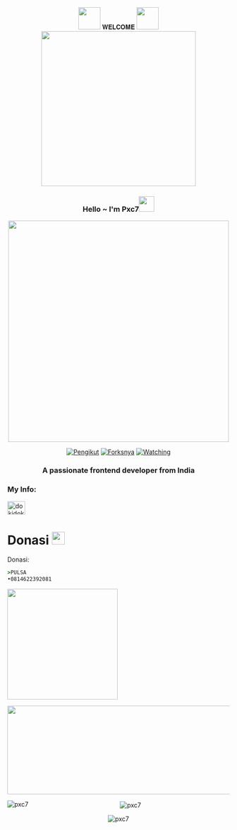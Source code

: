 <div align="center">
<img src="https://github.com/TheDudeThatCode/TheDudeThatCode/blob/master/Assets/Mario_Hello_Big.gif" width="50px"> 𝐖𝐄𝐋𝐂𝐎𝐌𝐄 <img src="https://github.com/TheDudeThatCode/TheDudeThatCode/blob/master/Assets/Mario_Hello_Big.gif" width="50px">

<img src="https://raw.githubusercontent.com/TheDudeThatCode/TheDudeThatCode/master/Assets/Developer.gif" width="350px">

### Hello ~ I'm Pxc7<img src="https://github.com/TheDudeThatCode/TheDudeThatCode/blob/master/Assets/Hi.gif" width="35px">
<img src="https://i.ibb.co/tqX1xmn/20210326-134340.jpg/" width=500/>
<center>

<p align="center">
<a href="https://github.com/Pxc7/LoL-Bot/followers"><img title="Pengikut" src="https://img.shields.io/github/followers/Pxc7?color=blue&style=flat-square"></a>
<a href="https://github.com/Pxc7/LoL-Bot/network/members"><img title="Forksnya" src="https://img.shields.io/github/forks/Pxc7/LoL-Bot?color=red&style=flat-square"></a>
<a href="https://github.com/Arnando456/Rem/watchers"><img title="Watching" src="https://img.shields.io/github/watchers/Pxc7/LoL-Bot?label=Watchers&color=red&style=flat-square"></a>
</p>
</div>

<h3 align="center">A passionate frontend developer from India</h3>

<h3 align="left">My Info:</h3>
<p align="left">
<a href="https://instagram.com/dokidokinime" target="blank"><img align="center" src="https://cdn.jsdelivr.net/npm/simple-icons@3.0.1/icons/instagram.svg" alt="dokidokinime" height="30" width="40" /></a>
</p>

# Donasi <img src="https://github.com/TheDudeThatCode/TheDudeThatCode/blob/master/Assets/coin.gif" width="29px">
Donasi:
```cmd
>PULSA
•0814622392081
```

<img src="https://i.ibb.co/xF2jSBw/IMG-20210328-WA0746.png" width=250 height="250" align="center">
<center>

<p align="center">
 <p href="https://github.com/ryo-ma/github-profile-trophy"><img src="https://github-profile-trophy.vercel.app/?username=pxc7" alt="pxc7" height="200" width="2000" />

<p><img align="left" src="https://github-readme-stats.vercel.app/api/top-langs?username=pxc7&show_icons=true&locale=en&layout=compact" alt="pxc7" /> 

<p>&nbsp;<img align="center" src="https://github-readme-stats.vercel.app/api?username=pxc7&show_icons=true&locale=en" alt="pxc7" /> 
</p>

<p><img align="center" src="https://github-readme-streak-stats.herokuapp.com/?user=pxc7&" alt="pxc7" />
